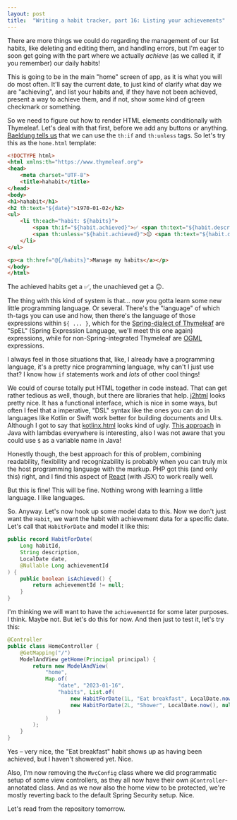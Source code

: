 ```yaml
---
layout: post
title:  "Writing a habit tracker, part 16: Listing your achievements"
---
```


There are more things we could do regarding the management of our list habits, like deleting and editing them, and handling errors, but I'm eager to soon get going with the part where we actually _achieve_ (as we called it, if you remember) our daily habits!  

This is going to be in the main "home" screen of app, as it is what you will do most often. It'll say the current date, to just kind of clarify what day we are "achieving", and list your habits and, if they have not been achieved, present a way to achieve them, and if not, show some kind of green checkmark or something. 

So we need to figure out how to render HTML elements conditionally with Thymeleaf. Let's deal with that first, before we add any buttons or anything. [Baeldung tells us](https://www.baeldung.com/spring-thymeleaf-conditionals) that we can use the `th:if` and `th:unless` tags. So let's try this as the `home.html` template:

```html
<!DOCTYPE html>
<html xmlns:th="https://www.thymeleaf.org">
<head>
    <meta charset="UTF-8">
    <title>hahabit</title>
</head>
<body>
<h1>hahabit</h1>
<h2 th:text="${date}">1970-01-02</h2>
<ul>
    <li th:each="habit: ${habits}">
        <span th:if="${habit.achieved}">✅ <span th:text="${habit.description}">Take a walk</span></span>
        <span th:unless="${habit.achieved}">😐 <span th:text="${habit.description}">Take a walk</span></span>
    </li>
</ul>

<p><a th:href="@{/habits}">Manage my habits</a></p>
</body>
</html>
```

The achieved habits get a ✅, the unachieved get a 😐. 

The thing with this kind of system is that... now you gotta learn some new little programming language. Or several. There's the "language" of which th-tags you can use and how, then there's the language of those expressions within `${ ... }`, which for the [Spring-dialect of Thymeleaf](https://www.thymeleaf.org/doc/tutorials/3.1/thymeleafspring.html) are "SpEL" (Spring Expression Language, we'll meet this one again) expressions, while for non-Spring-integrated Thymeleaf are [OGML](https://commons.apache.org/proper/commons-ognl/language-guide.html) expressions.  

I always feel in those situations that, like, I already have a programming language, it's a pretty nice programming language, why can't I just use that? I know how `if` statements work and _lots_ of other cool things! 

We could of course totally put HTML together in code instead. That can get rather tedious as well, though, but there are libraries that help. [j2html](https://j2html.com/) looks pretty nice. It has a functional interface, which is nice in some ways, but often I feel that a imperative, "DSL" syntax like the ones you can do in languages like Kotlin or Swift work better for building documents and UI:s. Although I got to say that [kotlinx.html](https://github.com/kotlin/kotlinx.html) looks kind of ugly. [This approach](https://github.com/benjiman/java-html-dsl2) in Java with lambdas everywhere is interesting, also I was not aware that you could use `$` as a variable name in Java! 

Honestly though, the best approach for this of problem, combining readability, flexibility and recognizability is probably when you can truly mix the host programming language with the markup. PHP got this (and only this) right, and I find this aspect of [React](https://reactjs.org/) (with JSX) to work really well.

But this is fine! This will be fine. Nothing wrong with learning a little language. I like languages. 

So. Anyway. Let's now hook up some model data to this. Now we don't just want the `Habit`, we want the habit with achievement data for a specific date. Let's call that `HabitForDate` and model it like this:

```java
public record HabitForDate(
    Long habitId,
    String description,
    LocalDate date,
    @Nullable Long achievementId
) {
    public boolean isAchieved() {
        return achievementId != null;
    }
}
```

I'm thinking we will want to have the `achievementId` for some later purposes. I think. Maybe not. But let's do this for now. And then just to test it, let's try this:

```java
@Controller
public class HomeController {
    @GetMapping("/")
    ModelAndView getHome(Principal principal) {
        return new ModelAndView(
            "home",
            Map.of(
                "date", "2023-01-16",
                "habits", List.of(
                    new HabitForDate(1L, "Eat breakfast", LocalDate.now(), 1L),
                    new HabitForDate(2L, "Shower", LocalDate.now(), null)
                )
            )
        );
    }
}
```

Yes – very nice, the "Eat breakfast" habit shows up as having been achieved, but I haven't showered yet. Nice.

Also, I'm now removing the `MvcConfig` class where we did programmatic setup of some view controllers, as they all now have their own `@Controller`-annotated class. And as we now also the home view to be protected, we're mostly reverting back to the default Spring Security setup. Nice.

Let's read from the repository tomorrow. 